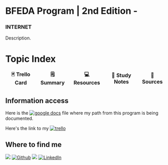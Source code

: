 # BFEDA Program | 2nd Edition -

<h3> INTERNET</h3>
<p>Description.</p>

# Topic Index

<table>
  <thead align="center">
    <tr border: none;>
      <td><b>🃏 Trello Card</b></td>
      <td><b>🗒️ Summary</b></td>
      <td><b>💻 Resources</b></td>
      <td><b>💾 Study Notes</b></td>
      <td><b>🔗 Sources</b></td>
    </tr>
  </thead>
 </table>

## Information access
<p>Here is the <a href="https://docs.google.com/document/d/1pVQDZ1HwT11jFiImkT1QuoQdv71whgUIumcxEbGAu6k/edit?usp=sharing" target="_blank"><img alt="google docs" src="https://img.shields.io/badge/Google%20Doc-green?&style=for-the-flat&logo=googlesheets&logoColor=white"></a> file where my path from this program is being documented.</p>
<p>Here's the link to my <a href="https://trello.com/b/WgfNtKGO/juoogles-workspace-bfeda-2nd-edition" target="_blank"><img alt="trello" src="https://img.shields.io/badge/Trello-blue?&style=for-the-flat&logo=trello&logoColor=white"></a></p>

## Where to find me
<p><a href="https://github.com/Ju-oogle" target="_blank"><img src="https://img.shields.io/badge/About-green?&style=for-the-flat&logo=aboutdotme&logoColor=white"></a> <a href="https://github.com/Ju-oogle" target="_blank"><img alt="Github" src="https://img.shields.io/badge/GitHub-orange?&style=for-the-flat&logo=github&logoColor=white"></a> <a href="mailto:juoogle@gmail.com" target="_blank"><img src="https://img.shields.io/badge/Gmail-red?&style=for-the-flat&logo=gmail&logoColor=white"></a> <a href="www.linkedin.com/in/julieta-zavalla-alcala" target="_blank"><img alt="LinkedIn" src="https://img.shields.io/badge/LinkedIn-%230077B5.svg?&style=for-the-flat&logo=linkedin&logoColor=white"></a>
</p>



